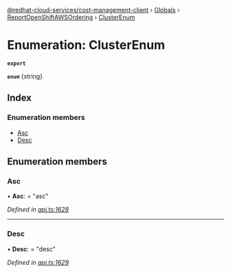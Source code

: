 [@redhat-cloud-services/cost-management-client](../README.md) › [Globals](../globals.md) › [ReportOpenShiftAWSOrdering](../modules/reportopenshiftawsordering.md) › [ClusterEnum](reportopenshiftawsordering.clusterenum.md)

# Enumeration: ClusterEnum

**`export`** 

**`enum`** {string}

## Index

### Enumeration members

* [Asc](reportopenshiftawsordering.clusterenum.md#asc)
* [Desc](reportopenshiftawsordering.clusterenum.md#desc)

## Enumeration members

###  Asc

• **Asc**: = "asc"

*Defined in [api.ts:1628](https://github.com/RedHatInsights/javascript-clients/blob/master/packages/cost-management/api.ts#L1628)*

___

###  Desc

• **Desc**: = "desc"

*Defined in [api.ts:1629](https://github.com/RedHatInsights/javascript-clients/blob/master/packages/cost-management/api.ts#L1629)*
